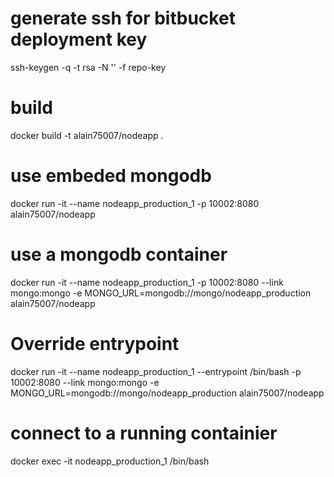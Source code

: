 # generate ssh for bitbucket deployment key
ssh-keygen -q -t rsa -N '' -f repo-key

# build
docker build -t alain75007/nodeapp .

# use embeded mongodb 
docker run -it --name nodeapp_production_1 -p 10002:8080 alain75007/nodeapp

# use a mongodb container
docker run -it --name nodeapp_production_1 -p 10002:8080 --link mongo:mongo -e MONGO_URL=mongodb://mongo/nodeapp_production alain75007/nodeapp

# Override entrypoint
docker run -it --name nodeapp_production_1 --entrypoint /bin/bash -p 10002:8080 --link mongo:mongo -e MONGO_URL=mongodb://mongo/nodeapp_production alain75007/nodeapp

# connect to a running containier
docker exec -it nodeapp_production_1 /bin/bash

